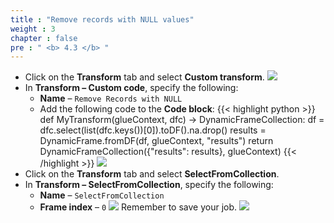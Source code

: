 ```yaml
---
title : "Remove records with NULL values"
weight : 3
chapter : false
pre : " <b> 4.3 </b> "
---
```


- Click on the **Transform** tab and select **Custom transform**.
![](../../images/4.transforming/9.png)
- In **Transform – Custom code**, specify the following:
  - **Name** – `Remove Records with NULL`
  - Add the following code to the **Code block**:
{{< highlight python >}}
def MyTransform(glueContext, dfc) -> DynamicFrameCollection:
    df = dfc.select(list(dfc.keys())[0]).toDF().na.drop()
    results = DynamicFrame.fromDF(df, glueContext, "results")
    return DynamicFrameCollection({"results": results}, glueContext)
{{< /highlight >}}
![](../../images/4.transforming/10.png)
- Click on the **Transform** tab and select **SelectFromCollection**.
- In **Transform – SelectFromCollection**, specify the following:
  - **Name** – `SelectFromCollection`
  - **Frame index** – `0`
![](../../images/4.transforming/11.png)
Remember to save your job.
![](../../images/4.transforming/12.png)